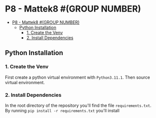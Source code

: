 # P8 - Mattek8 \#(GROUP NUMBER)
- [P8 - Mattek8 #(GROUP NUMBER)](#p8---mattek8-group-number)
  - [Python Installation](#python-installation)
    - [1. Create the Venv](#1-create-the-venv)
    - [2. Install Dependencies](#2-install-dependencies)

## Python Installation
### 1. Create the Venv
First create a python virtual environment with `Python3.11.1`. Then source virtual environment.

### 2. Install Dependencies
In the root directory of the repository you'll find the file `requirements.txt`. By running
```pip install -r requirements.txt```
 you'll install 